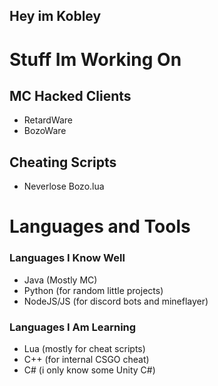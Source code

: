## Hey im Kobley

# Stuff Im Working On

## MC Hacked Clients
- RetardWare
- BozoWare

## Cheating Scripts
- Neverlose Bozo.lua

# Languages and Tools

### Languages I Know Well
- Java (Mostly MC)
- Python (for random little projects)
- NodeJS/JS (for discord bots and mineflayer)

### Languages I Am Learning
- Lua (mostly for cheat scripts)
- C++ (for internal CSGO cheat)
- C# (i only know some Unity C#)
